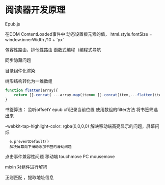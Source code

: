 # 阅读器开发原理
 Epub.js

 在DOM ContentLoaded事件中 动态设置根元素的值，
 html.style.fontSize = window.innerWidth /10 + 'px'

 
 包容性路由，排他性路由
 函数式编程（编程式导航
 
 同步隐藏问题

 目录组件化渲染

 树形结构转化为一维数组

 ```js
 function flatten(array){
     return [].concat( ...array.map(item=> [].concat(item,...flatten(item.subitems)) ))
 }
 ```

 书签算法： 监听offsetY
    epub cfi记录当前位置
    使用数组的filter方法 将书签筛选出来



  -webkit-tap-highlight-color: rgba(0,0,0,0)
  解决移动端高亮显示的问题，屏幕闪烁

      e.preventDefault() 
      解决屏幕向下滑动添加书签的滑动问题

点击事件兼容性问题
移动端 
touchmove
PC
mousemove

mixin 对组件进行解耦

正则匹配 ，提取地址信息